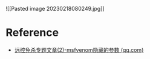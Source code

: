 ![[Pasted image 20230218080249.jpg]]

# Reference
- [远控免杀专题文章(2)-msfvenom隐藏的参数 (qq.com)](https://mp.weixin.qq.com/s/1r0iakLpnLrjCrOp2gT10w)
